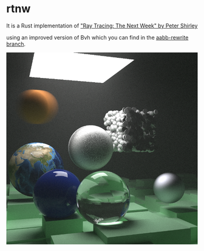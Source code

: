 # rtnw

It is a Rust implementation of ["Ray Tracing: The Next Week" by Peter Shirley](https://raytracing.github.io/books/RayTracingTheNextWeek.html)

using an improved version of Bvh which you can find in the [aabb-rewrite branch](https://github.com/RayTracing/raytracing.github.io/tree/aabb-rewrite).

![5000 times oversampled final scene](./final_scene.png)
